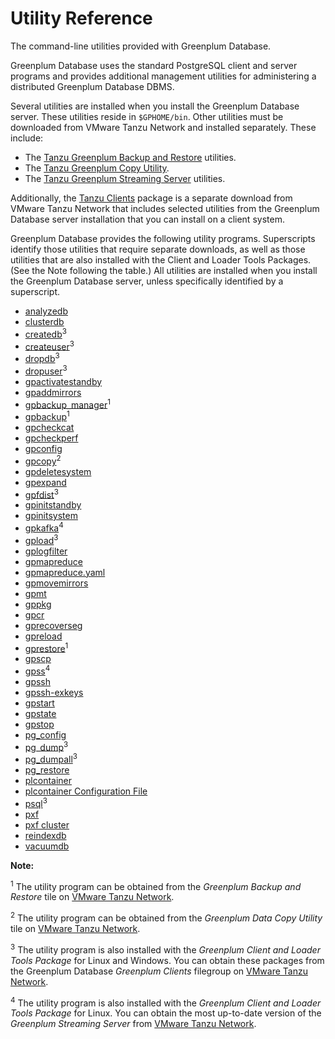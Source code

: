 # Utility Reference 

The command-line utilities provided with Greenplum Database.

Greenplum Database uses the standard PostgreSQL client and server programs and provides additional management utilities for administering a distributed Greenplum Database DBMS.

Several utilities are installed when you install the Greenplum Database server. These utilities reside in `$GPHOME/bin`. Other utilities must be downloaded from VMware Tanzu Network and installed separately. These include:

-   The [Tanzu Greenplum Backup and Restore](https://docs.vmware.com/en/VMware-Tanzu-Greenplum-Backup-and-Restore/index.html) utilities.
-   The [Tanzu Greenplum Copy Utility](https://docs.vmware.com/en/VMware-Tanzu-Greenplum-Data-Copy-Utility/index.html).
-   The [Tanzu Greenplum Streaming Server](https://docs.vmware.com/en/VMware-Tanzu-Greenplum-Streaming-Server/index.html) utilities.

Additionally, the [Tanzu Clients](/vmware/client_tool_guides/about.html) package is a separate download from VMware Tanzu Network that includes selected utilities from the Greenplum Database server installation that you can install on a client system.

Greenplum Database provides the following utility programs. Superscripts identify those utilities that require separate downloads, as well as those utilities that are also installed with the Client and Loader Tools Packages. \(See the Note following the table.\) All utilities are installed when you install the Greenplum Database server, unless specifically identified by a superscript.

- [analyzedb](ref/analyzedb.html)
- [clusterdb](ref/clusterdb.html)
- [createdb](ref/createdb.html)<sup>3</sup>
- [createuser](ref/createuser.html)<sup>3</sup>
- [dropdb](ref/dropdb.html)<sup>3</sup>
- [dropuser](ref/dropuser.html)<sup>3</sup>
- [gpactivatestandby](ref/gpactivatestandby.html)
- [gpaddmirrors](ref/gpaddmirrors.html)
- [gpbackup\_manager](https://docs.vmware.com/en/VMware-Tanzu-Greenplum-Backup-and-Restore/index.html)<sup>1</sup>
- [gpbackup](https://docs.vmware.com/en/VMware-Tanzu-Greenplum-Backup-and-Restore/index.html)<sup>1</sup>
- [gpcheckcat](ref/gpcheckcat.html)
- [gpcheckperf](ref/gpcheckperf.html)
- [gpconfig](ref/gpconfig.html)
- [gpcopy](ref/gpcopy.html)<sup>2</sup>
- [gpdeletesystem](ref/gpdeletesystem.html)
- [gpexpand](ref/gpexpand.html)
- [gpfdist](ref/gpfdist.html)<sup>3</sup>
- [gpinitstandby](ref/gpinitstandby.html)
- [gpinitsystem](ref/gpinitsystem.html)
- [gpkafka](https://docs.vmware.com/en/VMware-Tanzu-Greenplum-Streaming-Server/index.html)<sup>4</sup>
- [gpload](ref/gpload.html)<sup>3</sup>
- [gplogfilter](ref/gplogfilter.html)
- [gpmapreduce](ref/gpmapreduce.html)
- [gpmapreduce.yaml](ref/gpmapreduce-yaml.html)
- [gpmovemirrors](ref/gpmovemirrors.html)
- [gpmt](ref/gpmt.html)
- [gppkg](ref/gppkg.html)
- [gpcr](https://docs.vmware.com/en/VMware-Greenplum-Cluster-Recovery/1.0/vmware-greenplum-cluster-recovery/GUID-ref-gpcr.html)
- [gprecoverseg](ref/gprecoverseg.html)
- [gpreload](ref/gpreload.html)
- [gprestore](https://docs.vmware.com/en/VMware-Tanzu-Greenplum-Backup-and-Restore/index.html)<sup>1</sup>
- [gpscp](ref/gpscp.html)
- [gpss](https://docs.vmware.com/en/VMware-Tanzu-Greenplum-Streaming-Server/index.html)<sup>4</sup>
- [gpssh](ref/gpssh.html)
- [gpssh-exkeys](ref/gpssh-exkeys.html)
- [gpstart](ref/gpstart.html)
- [gpstate](ref/gpstate.html)
- [gpstop](ref/gpstop.html)
- [pg\_config](ref/pg_config.html)
- [pg\_dump](ref/pg_dump.html)<sup>3</sup>
- [pg\_dumpall](ref/pg_dumpall.html)<sup>3</sup>
- [pg\_restore](ref/pg_restore.html)
- [plcontainer](ref/plcontainer.html)
- [plcontainer Configuration File](ref/plcontainer-configuration.html)
- [psql](ref/psql.html)<sup>3</sup>
- [pxf](https://docs.vmware.com/en/VMware-Tanzu-Greenplum-Platform-Extension-Framework/6.3/tanzu-greenplum-platform-extension-framework/GUID-ref-pxf.html)
- [pxf cluster](https://docs.vmware.com/en/VMware-Tanzu-Greenplum-Platform-Extension-Framework/6.3/tanzu-greenplum-platform-extension-framework/GUID-ref-pxf-cluster.html)
- [reindexdb](ref/reindexdb.html)
- [vacuumdb](ref/vacuumdb.html)

**Note:**

<sup>1</sup> The utility program can be obtained from the *Greenplum Backup and Restore* tile on [VMware Tanzu Network](https://network.pivotal.io/products/pivotal-gpdb-backup-restore).

<sup>2</sup> The utility program can be obtained from the *Greenplum Data Copy Utility* tile on [VMware Tanzu Network](https://network.pivotal.io/products/gpdb-data-copy).

<sup>3</sup> The utility program is also installed with the _Greenplum Client and Loader Tools Package_ for Linux and Windows. You can obtain these packages from the Greenplum Database _Greenplum Clients_ filegroup on [VMware Tanzu Network](https://network.pivotal.io/products/pivotal-gpdb).

<sup>4</sup> The utility program is also installed with the _Greenplum Client and Loader Tools Package_ for Linux. You can obtain the most up-to-date version of the _Greenplum Streaming Server_ from [VMware Tanzu Network](https://network.pivotal.io/products/greenplum-streaming-server).

